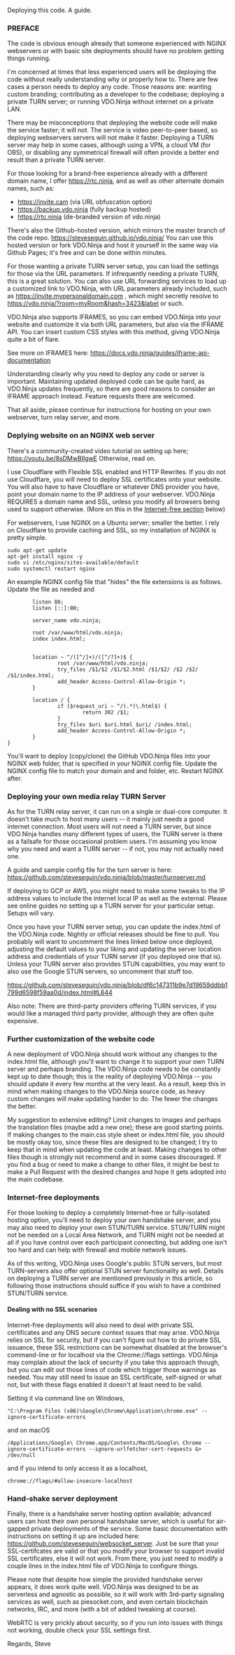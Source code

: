 Deploying this code. A guide. 

### PREFACE

The code is obvious enough already that someone experienced with NGINX webservers or with basic site deployments should have no problem getting things running.

I'm concerned at times that less experienced users will be deploying the code without really understanding why or properly how to.  There are few cases a person needs to deploy any code. Those reasons are:  wanting custom branding; contributing as a developer to the codebase; deploying a private TURN server; or running VDO.Ninja without internet on a private LAN.

There may be misconceptions that deploying the website code will make the service faster; it will not. The service is video peer-to-peer based, so deploying webservers servers will not make it faster. Deploying a TURN server may help in some cases, although using a VPN, a cloud VM (for OBS), or disabling any symmetrical firewall will often provide a better end result than a private TURN server.

For those looking for a brand-free experience already with a different domain name, I offer https://rtc.ninja, and as well as other alternate domain names, such as:

- https://invite.cam (via URL obfuscation option)
- https://backup.vdo.ninja (fully backup hosted)
- https://rtc.ninja (de-branded version of vdo.ninja)

There's also the Github-hosted version, which mirrors the master branch of the code repo. https://steveseguin.github.io/vdo.ninja/  You can use this hosted version or fork VDO.Ninja and host it yourself in the same way via Github Pages; it's free and can be done within minutes.

For those wanting a private TURN server setup, you can load the settings for those via the URL parameters. If infrequently needing a private TURN, this is a great solution.  You can also use URL forwarding services to load up a customized link to VDO.Ninja, with URL parameters already included, such as https://invite.mypersonaldomain.com , which might secretly resolve to https://vdo.ninja/?room=myRoom&hash=3423&label or such.

VDO.Ninja also supports IFRAMES, so you can embed VDO.Ninja into your website and customize it via both URL parameters, but also via the IFRAME API.  You can insert custom CSS styles with this method, giving VDO.Ninja quite a bit of flare.

See more on IFRAMES here: https://docs.vdo.ninja/guides/iframe-api-documentation

Understanding clearly why you need to deploy any code or server is important. Maintaining updated deployed code can be quite hard, as VDO.Ninja updates frequently, so there are good reasons to consider an IFRAME approach instead. Feature requests there are welcomed.

That all aside, please continue for instructions for hosting on your own webserver, turn relay server, and more.

### Deplying website on an NGINX web server

There's a community-created video tutorial on setting up here; https://youtu.be/8sDMwBIlgwE  Otherwise, read on.

I use Cloudflare with Flexible SSL enabled and HTTP Rewrites. If you do not use Cloudflare, you will need to deploy SSL certificates onto your website.  You will also have to have Cloudflare or whatever DNS provider you have, point your domain name to the IP address of your webserver. VDO.Ninja REQUIRES a domain name and SSL, unless you modify all  browsers being used to support otherwise. (More on this in the [Internet-free section](#internet-free-deployments) below)

For webservers, I use NGINX on a Ubuntu server; smaller the better. I rely on Cloudflare to provide caching and SSL, so my installation of NGINX is pretty simple. 
```
sudo apt-get update 
apt-get install nginx -y
sudo vi /etc/nginx/sites-available/default
sudo systemctl restart nginx
```

An example NGINX config file that "hides" the file extensions is as follows.  Update the file as needed and 

```server {
        listen 80;
        listen [::]:80;

        server_name vdo.ninja;

        root /var/www/html/vdo.ninja;
        index index.html;


        location ~ ^/([^/]+)/([^/?]+)$ {
                root /var/www/html/vdo.ninja;
                try_files /$1/$2 /$1/$2.html /$1/$2/ /$2 /$2/ /$1/index.html;
                add_header Access-Control-Allow-Origin *;
        }

        location / {
                if ($request_uri ~ ^/(.*)\.html$) {
                        return 302 /$1;
                }
                try_files $uri $uri.html $uri/ /index.html;
                add_header Access-Control-Allow-Origin *;
        }
}
```
You'll want to deploy (copy/clone) the GitHub VDO.Ninja files into your NGINX web folder, that is specified in your NGINX config file. Update the NGINX config file to match your domain and and folder, etc. Restart NGINX after.

### Deploying your own media relay TURN Server

As for the TURN relay server, it can run on a single or dual-core computer. It doesn't take much to host many users -- it mainly just needs a good internet connection.  Most users will not need a TURN server, but since VDO.Ninja handles many different types of users, the TURN server is there as a failsafe for those occasional problem users. I'm assuming you know why you need and want a TURN server -- if not, you may not actually need one.

A guide and sample config file for the turn server is here:
https://github.com/steveseguin/vdo.ninja/blob/master/turnserver.md

If deploying to GCP or AWS, you might need to make some tweaks to the IP address values to include the internet local IP as well as the external. Please see online guides no setting up a TURN server for your particular setup. Setups will vary.

Once you have your TURN server setup, you can update the index.html of the VDO.Ninja code. Nightly or official releases should be fine to pull. You probably will want to uncomment the lines linked below once deployed, adjusting the default values to your liking and updating the server location address and credentials of your TURN server (if you deployed one that is).  Unless your TURN server also provides STUN capabilities, you may want to also use the Google STUN servers, so uncomment that stuff too.  

https://github.com/steveseguin/vdo.ninja/blob/df6c147311b9e7d19659ddbb1799d6598f59aa0d/index.html#L644

Also note: There are third-party providers offering TURN services, if you would like a managed third party provider, although they are often quite expensive.

### Further customization of the website code

A new deployment of VDO.Ninja should work without any changes to the index.html file, although you'll want to change it to support your own TURN server and perhaps branding. The VDO.Ninja code needs to be constantly kept up to date though; this is the reality of deploying VDO.Ninja -- you should update it every few months at the very least. As a result, keep this in mind when making changes to the VDO.Ninja source code, as heavy custom changes will make updating harder to do. The fewer the changes the better.

My suggestion to extensive editing? Limit changes to images and perhaps the translation files (maybe add a new one); these are good starting points. If making changes to the main.css style sheet or index.html file, you should be mostly okay too, since these files are designed to be changed; I try to keep that in mind when updating the code at least. Making changes to other files though is strongly not recommend and in some cases discouraged. If you find a bug or need to make a change to other files, it might be best to make a Pull Request with the desired changes and hope it gets adopted into the main codebase.

### Internet-free deployments 

For those looking to deploy a completely Internet-free or fully-isolated hosting option, you'll need to deploy your own handshake server, and you may also need to deploy your own STUN/TURN service. STUN/TURN might not be needed on a Local Area Network, and TURN might not be needed at all if you have control over each participant connecting, but adding one isn't too hard and can help with firewall and mobile network issues.

As of this writing, VDO.Ninja uses Google's public STUN servers, but most TURN-servers also offer optional STUN server functionality as well. Details on deploying a TURN server are mentioned previously in this article, so following those instructions should suffice if you wish to have a combined STUN/TURN service.

#### Dealing with no SSL scenarios

Internet-free deployments will also need to deal with private SSL certificates and any DNS secure context issues that may arise. VDO.Ninja relies on SSL for security, but if you can't figure out how to do private SSL issuance, these SSL restrictions can be somewhat disabled at the browser's command-line or for localhost via the Chrome://flags settings. VDO.Ninja may complain about the lack of security if you take this approach though, but you can edit out those lines of code which trigger those warnings as needed. You may still need to issue an SSL certificate, self-signed or what not, but with these flags enabled it doesn't at least need to be valid.

Setting it via command line on Windows,
```
"C:\Program Files (x86)\Google\Chrome\Application\chrome.exe" --ignore-certificate-errors
```
and on macOS
```
/Applications/Google\ Chrome.app/Contents/MacOS/Google\ Chrome --ignore-certificate-errors --ignore-urlfetcher-cert-requests &> /dev/null
```
and if you intend to only access it as a localhost,
```
chrome://flags/#allow-insecure-localhost
```
### Hand-shake server deployment

Finally, there is a handshake server hosting option available; advanced users can host their own personal handshake server, which is useful for air-gapped private deployments of the service. Some basic documentation with instructions on setting it up are included here: https://github.com/steveseguin/websocket_server.  Just be sure that your SSL-certifcates are valid or that you modify your browser to support invalid SSL certificates, else it will not work. From there, you just need to modify a couple ilnes in the index.html file of VDO.Ninja to configure things.

Please note that despite how simple the provided handshake server appears, it does work quite well. VDO.Ninja was designed to be as serverless and agnostic as possible, so it will work with 3rd-party signaling services as well, such as piesocket.com, and even certain blockchain networks, IRC, and more (with a bit of added tweaking at course).

WebRTC is very prickly about security, so if you run into issues with things not working, double check your SSL settings first.

Regards,
Steve
